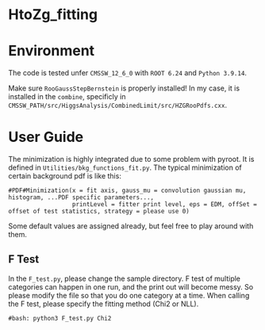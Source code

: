 # HtoZg_fitting

# Environment
The code is tested unfer `CMSSW_12_6_0` with `ROOT 6.24` and `Python 3.9.14`. 

Make sure `RooGaussStepBernstein` is properly installed! In my case, it is installed in the `combine`, specificly in `CMSSW_PATH/src/HiggsAnalysis/CombinedLimit/src/HZGRooPdfs.cxx`.

# User Guide
The minimization is highly integrated due to some problem with pyroot. It is defined in `Utilities/bkg_functions_fit.py`. The typical minimization of certain background pdf is like this:
```
#PDF#Minimization(x = fit axis, gauss_mu = convolution gaussian mu, histogram, ...PDF specific parameters...,
                  printLevel = fitter print level, eps = EDM, offSet = offset of test statistics, strategy = please use 0)
```
Some default values are assigned already, but feel free to play around with them.

## F Test
In the `F_test.py`, please change the sample directory. F test of multiple categories can happen in one run, and the print out will become messy. So please modify the file so that you do one category at a time. When calling the F test, please specify the fitting method (Chi2 or NLL).
```
#bash: python3 F_test.py Chi2
```
